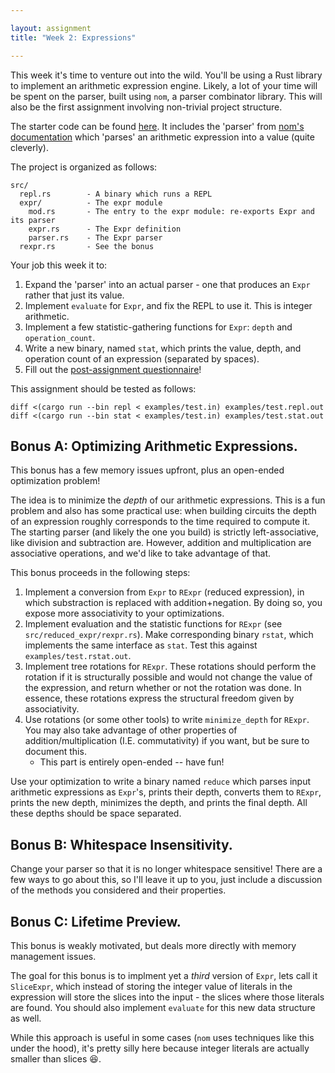 ```yaml
---

layout: assignment
title: "Week 2: Expressions"

---
```


This week it's time to venture out into the wild. You'll be using a Rust
library to implement an arithmetic expression engine. Likely, a lot of your
time will be spent on the parser, built using `nom`, a parser combinator
library. This will also be the first assignment involving non-trivial project
structure.

The starter code can be found [here][wk2-github]. It includes the 'parser' from
[nom's documentation][nom] which 'parses' an arithmetic expression into a
value (quite cleverly). 

The project is organized as follows:

```
src/
  repl.rs        - A binary which runs a REPL
  expr/          - The expr module
    mod.rs       - The entry to the expr module: re-exports Expr and its parser
    expr.rs      - The Expr definition
    parser.rs    - The Expr parser
  rexpr.rs       - See the bonus
```

Your job this week it to:

   1. Expand the 'parser' into an actual parser - one that produces an `Expr`
      rather that just its value.
   1. Implement `evaluate` for `Expr`, and fix the REPL to use it. This is
      integer arithmetic.
   1. Implement a few statistic-gathering functions for `Expr`: `depth` and
      `operation_count`.
   1. Write a new binary, named `stat`, which prints the value, depth, and
      operation count of an expression (separated by spaces).
   1. Fill out the [post-assignment questionnaire][qq]!

This assignment should be tested as follows:

```
diff <(cargo run --bin repl < examples/test.in) examples/test.repl.out
diff <(cargo run --bin stat < examples/test.in) examples/test.stat.out
```

## Bonus A: Optimizing Arithmetic Expressions.

This bonus has a few memory issues upfront, plus an open-ended optimization
problem!

The idea is to minimize the _depth_ of our arithmetic expressions. This is a
fun problem and also has some practical use: when building circuits the depth
of an expression roughly corresponds to the time required to compute it. The
starting parser (and likely the one you build) is strictly left-associative,
like division and subtraction are. However, addition and multiplication are
associative operations, and we'd like to take advantage of that.

This bonus proceeds in the following steps:

   1. Implement a conversion from `Expr` to `RExpr` (reduced expression), in
      which substraction is replaced with addition+negation. By doing so, you
      expose more associativity to your optimizations.
   2. Implement evaluation and the statistic functions for `RExpr` (see
      `src/reduced_expr/rexpr.rs`). Make corresponding binary `rstat`, which
      implements the same interface as `stat`. Test this against
      `examples/test.rstat.out`.
   3. Implement tree rotations for `RExpr`. These rotations should perform the
      rotation if it is structurally possible and would not change the value of
      the expression, and return whether or not the rotation was done. In
      essence, these rotations express the structural freedom given by
      associativity.
   4. Use rotations (or some other tools) to write `minimize_depth` for
      `RExpr`.  You may also take advantage of other properties of
      addition/multiplication (I.E. commutativity) if you want, but be sure to
      document this.
      * This part is entirely open-ended -- have fun!

Use your optimization to write a binary named `reduce` which parses input
arithmetic expressions as `Expr`'s, prints their depth, converts them to
`RExpr`, prints the new depth, minimizes the depth, and prints the final depth.
All these depths should be space separated.

## Bonus B: Whitespace Insensitivity.

Change your parser so that it is no longer whitespace sensitive! There are a
few ways to go about this, so I'll leave it up to you, just include a
discussion of the methods you considered and their properties.

## Bonus C: Lifetime Preview.

This bonus is weakly motivated, but deals more directly with memory management
issues.

The goal for this bonus is to implment yet a _third_ version of `Expr`, lets
call it `SliceExpr`, which instead of storing the integer value of literals in
the expression will store the slices into the input - the slices where those
literals are found. You should also implement `evaluate` for this new data
structure as well.

While this approach is useful in some cases (`nom` uses techniques like this
under the hood), it's pretty silly here because integer literals are actually
smaller than slices :laughing:.

[qq]: https://docs.google.com/forms/d/e/1FAIpQLScCi0u3luk45jpzwIi5aMOM750SJ7u5LOkt02-09Ol95tb5rQ/viewform
[wk2-github]: https://github.com/hmc-memsafe-2016f/wk2-starter
[nom]: http://rust.unhandledexpression.com/nom/
